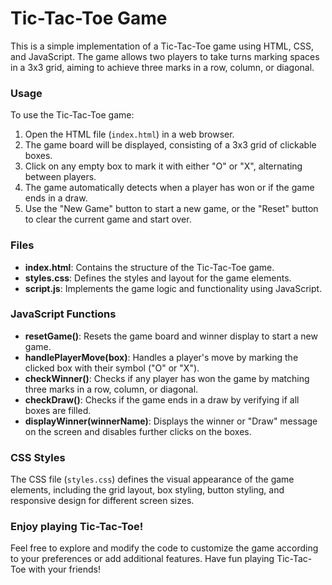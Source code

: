 # Tic-Tac-Toe Game



This is a simple implementation of a Tic-Tac-Toe game using HTML, CSS, and JavaScript. The game allows two players to take turns marking spaces in a 3x3 grid, aiming to achieve three marks in a row, column, or diagonal.

### Usage

To use the Tic-Tac-Toe game:

1. Open the HTML file (`index.html`) in a web browser.
2. The game board will be displayed, consisting of a 3x3 grid of clickable boxes.
3. Click on any empty box to mark it with either "O" or "X", alternating between players.
4. The game automatically detects when a player has won or if the game ends in a draw.
5. Use the "New Game" button to start a new game, or the "Reset" button to clear the current game and start over.

### Files

- **index.html**: Contains the structure of the Tic-Tac-Toe game.
- **styles.css**: Defines the styles and layout for the game elements.
- **script.js**: Implements the game logic and functionality using JavaScript.

### JavaScript Functions

- **resetGame()**: Resets the game board and winner display to start a new game.
- **handlePlayerMove(box)**: Handles a player's move by marking the clicked box with their symbol ("O" or "X").
- **checkWinner()**: Checks if any player has won the game by matching three marks in a row, column, or diagonal.
- **checkDraw()**: Checks if the game ends in a draw by verifying if all boxes are filled.
- **displayWinner(winnerName)**: Displays the winner or "Draw" message on the screen and disables further clicks on the boxes.

### CSS Styles

The CSS file (`styles.css`) defines the visual appearance of the game elements, including the grid layout, box styling, button styling, and responsive design for different screen sizes.

### Enjoy playing Tic-Tac-Toe!

Feel free to explore and modify the code to customize the game according to your preferences or add additional features. Have fun playing Tic-Tac-Toe with your friends!